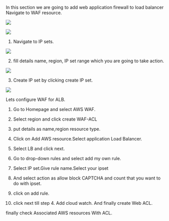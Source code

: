 In this section we are going to add web application firewall to load balancer
Navigate to WAF resource.

![](https://github.com/smitwaman/project-1/blob/main/images/WAF/2.png)

![](https://github.com/smitwaman/project-1/blob/main/images/WAF/3.png)

1. Navigate to IP sets.

![](https://github.com/smitwaman/project-1/blob/main/images/IPSeT/Screenshot%202024-03-24%20141537.png)

2. fill details name, region, IP set range which you are going to take action.

![](https://github.com/smitwaman/project-1/blob/main/images/IPSeT/2.png)


3. Create IP set by clicking create IP set.

![](https://github.com/smitwaman/project-1/blob/main/images/IPSeT/3.png)




Lets configure WAF for ALB.
1. Go to Homepage and select AWS WAF.

2. Select region and click create WAF-ACL

3. put details as name,region resource type.

4. Click on Add AWS resource.Select application Load Balancer.

5. Select LB and click next.

6. Go to drop-down rules and select add my own rule.


7. Select IP set.Give rule name.Select your ipset

8. And select action as allow block CAPTCHA and count that you want to do with ipset.

9. click on add rule.

10. click next till step 4. Add cloud watch. And finally create Web ACL.

finally check Associated AWS resources With ACL.
